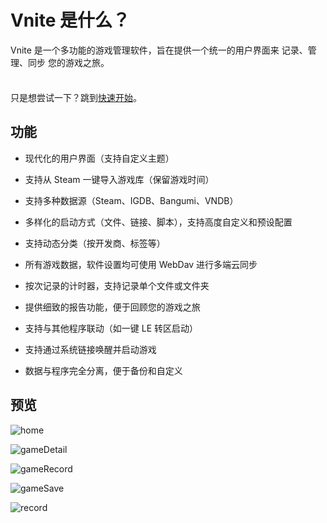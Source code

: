 # Vnite 是什么？

Vnite 是一个多功能的游戏管理软件，旨在提供一个统一的用户界面来 记录、管理、同步 您的游戏之旅。

<div class="tip custom-block" style="padding-top: 8px">

只是想尝试一下？跳到[快速开始](./getting-started)。

</div>

## 功能

- 现代化的用户界面（支持自定义主题）

- 支持从 Steam 一键导入游戏库（保留游戏时间）

- 支持多种数据源（Steam、IGDB、Bangumi、VNDB）

- 多样化的启动方式（文件、链接、脚本），支持高度自定义和预设配置

- 支持动态分类（按开发商、标签等）

- 所有游戏数据，软件设置均可使用 WebDav 进行多端云同步

- 按次记录的计时器，支持记录单个文件或文件夹

- 提供细致的报告功能，便于回顾您的游戏之旅

- 支持与其他程序联动（如一键 LE 转区启动）

- 支持通过系统链接唤醒并启动游戏

- 数据与程序完全分离，便于备份和自定义

## 预览

![home](https://img.timero.xyz/i/2024/12/09/6756a383367c8.png)

![gameDetail](https://img.timero.xyz/i/2024/12/09/6756a39448b3c.png)

![gameRecord](https://img.timero.xyz/i/2024/12/09/6756a3c29eb47.png)

![gameSave](https://img.timero.xyz/i/2024/12/09/6756a3b85e3ab.png)

![record](https://img.timero.xyz/i/2024/12/09/6756a3aadaf97.png)
